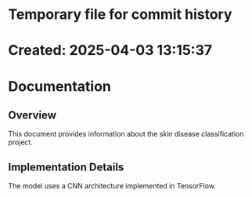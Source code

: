 # Temporary file for commit history
# Created: 2025-04-03 13:15:37

# Documentation

## Overview

This document provides information about the skin disease classification project.

## Implementation Details

The model uses a CNN architecture implemented in TensorFlow.
